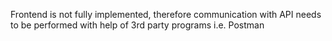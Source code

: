 Frontend is not fully implemented, therefore communication with API needs to be performed with help of 3rd party programs i.e. Postman

